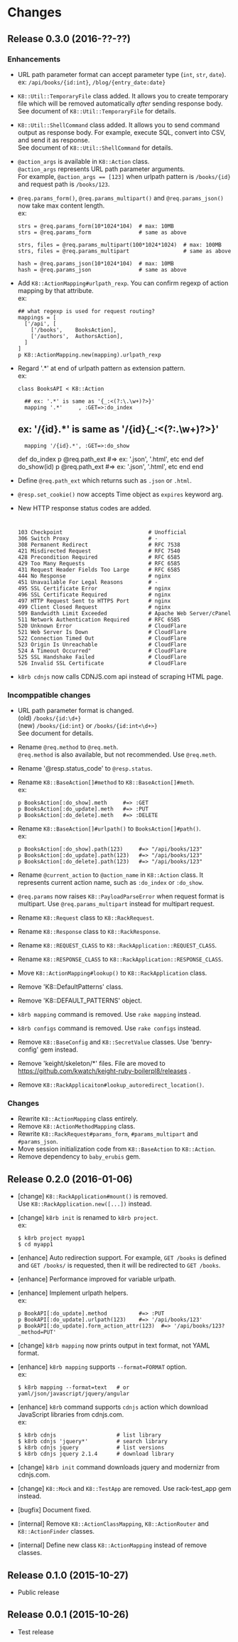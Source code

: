 Changes
=======

Release 0.3.0 (2016-??-??)
--------------------------

### Enhancements

* URL path parameter format can accept parameter type (`int`, `str`, `date`).  
  ex: `/api/books/{id:int}`, `/blog/{entry_date:date}`

* `K8::Util::TemporaryFile` class added. It allows you to create temporary
  file which will be removed automatically *after* sending response body.  
  See document of `K8::Util::TemporaryFile` for details.

* `K8::Util::ShellCommand` class added. It allows you to send command output
  as response body. For example, execute SQL, convert into CSV, and send it
  as response.  
  See document of `K8::Util::ShellCommand` for details.

* `@action_args` is available in `K8::Action` class.  
  `@action_args` represents URL path parameter arguments.  
  For example, `@action_args == [123]` when urlpath pattern is `/books/{id}`
  and request path is `/books/123`.

* `@req.params_form()`, `@req.params_multipart()` and `@req.params_json()`
  now take max content length.  
  ex:

      strs = @req.params_form(10*1024*104)  # max: 10MB
      strs = @req.params_form               # same as above

      strs, files = @req.params_multipart(100*1024*1024)  # max: 100MB
      strs, files = @req.params_multipart                 # same as above

      hash = @req.params_json(10*1024*104)  # max: 10MB
      hash = @req.params_json               # same as above

* Add `K8::ActionMapping#urlpath_rexp`.
  You can confirm regexp of action mapping by that attribute.  
  ex:

      ## what regexp is used for request routing?
      mappings = [
        ['/api', [
          ['/books',    BooksAction],
          ['/authors',  AuthorsAction],
        ]
      ]
      p K8::ActionMapping.new(mapping).urlpath_rexp

* Regard '.*' at end of urlpath pattern as extension pattern.  
  ex:

      class BooksAPI < K8::Action

        ## ex: '.*' is same as '{_:<(?:\.\w+)?>}'
        mapping '.*'     , :GET=>:do_index

	## ex: '/{id}.*' is same as '/{id}{_:<(?:\.\w+)?>}'
        mapping '/{id}.*', :GET=>:do_show

	def do_index
	  p @req.path_ext    #=> ex: '.json', '.html', etc
        end
	def do_show(id)
	  p @req.path_ext    #=> ex: '.json', '.html', etc
        end
      end

* Define `@req.path_ext` which returns such as `.json` or `.html`.

* `@resp.set_cookie()` now accepts Time object as `expires` keyword arg.

* New HTTP response status codes are added.  
  #

      103 Checkpoint                           # Unofficial
      306 Switch Proxy                         # -
      308 Permanent Redirect                   # RFC 7538
      421 Misdirected Request                  # RFC 7540
      428 Precondition Required                # RFC 6585
      429 Too Many Requests                    # RFC 6585
      431 Request Header Fields Too Large      # RFC 6585
      444 No Response                          # nginx
      451 Unavailable For Legal Reasons        # -
      495 SSL Certificate Error                # nginx
      496 SSL Certificate Required             # nginx
      497 HTTP Request Sent to HTTPS Port      # nginx
      499 Client Closed Request                # nginx
      509 Bandwidth Limit Exceeded             # Apache Web Server/cPanel
      511 Network Authentication Required      # RFC 6585
      520 Unknown Error                        # CloudFlare
      521 Web Server Is Down                   # CloudFlare
      522 Connection Timed Out                 # CloudFlare
      523 Origin Is Unreachable                # CloudFlare
      524 A Timeout Occurred"                  # CloudFlare
      525 SSL Handshake Failed                 # CloudFlare
      526 Invalid SSL Certificate              # CloudFlare

* `k8rb cdnjs` now calls CDNJS.com api instead of scraping HTML page.


### Incomppatible changes

* URL path parameter format is changed.  
  (old) `/books/{id:\d+}`  
  (new) `/books/{id:int}` or `/books/{id:int<\d+>}`  
  See document for details.

* Rename `@req.method` to `@req.meth`.  
  `@req.method` is also available, but not recommended. Use `@req.meth`.

* Rename '@resp.status_code' to `@resp.status`.

* Rename `K8::BaseAction[]#method` to `K8::BaseAction[]#meth`.  
  ex:

      p BooksAction[:do_show].meth     #=> :GET
      p BooksAction[:do_update].meth   #=> :PUT
      p BooksAction[:do_delete].meth   #=> :DELETE

* Rename `K8::BaseAction[]#urlpath()` to `BooksAction[]#path()`.  
  ex:

      p BooksAction[:do_show].path(123)     #=> "/api/books/123"
      p BooksAction[:do_update].path(123)   #=> "/api/books/123"
      p BooksAction[:do_delete].path(123)   #=> "/api/books/123"

* Rename `@current_action` to `@action_name` in `K8::Action` class.
  It represents current action name, such as `:do_index` or `:do_show`.

* `@req.params` now raises `K8::PayloadParseError` when request format is multipart.
  Use `@req.params_multipart` instead for multipart request.

* Rename `K8::Request` class to `K8::RackRequest`.

* Rename `K8::Response` class to `K8::RackResponse`.

* Rename `K8::REQUEST_CLASS` to `K8::RackApplication::REQUEST_CLASS`.
* Rename `K8::RESPONSE_CLASS` to `K8::RackApplication::RESPONSE_CLASS`.
* Move `K8::ActionMapping#lookup()` to `K8::RackApplication` class.
* Remove 'K8::DefaultPatterns' class.
* Remove 'K8::DEFAULT_PATTERNS' object.

* `k8rb mapping` command is removed. Use `rake mapping` instead.
* `k8rb configs` command is removed. Use `rake configs` instead.

* Remove `K8::BaseConfig` and `K8::SecretValue` classes.
  Use 'benry-config' gem instead.

* Remove 'keight/skeleton/*' files. File are moved to
  https://github.com/kwatch/keight-ruby-boilerpl8/releases .

* Remove `K8::RackApplicaiton#lookup_autoredirect_location()`.


### Changes

* Rewrite `K8::ActionMapping` class entirely.
* Remove `K8::ActionMethodMapping` class.
* Rewrite `K8::RackRequest#params_form`, `#params_multipart` and `#params_json`.
* Move session initialization code from `K8::BaseAction` to `K8::Action`.
* Remove dependency to `baby_erubis` gem.


Release 0.2.0 (2016-01-06)
--------------------------

* [change] `K8::RackApplication#mount()` is removed.  
  Use `K8::RackApplication.new([...])` instead.

* [change] `k8rb init` is renamed to `k8rb project`.  
  ex:

      $ k8rb project myapp1
      $ cd myapp1

* [enhance] Auto redirection support.
  For example, `GET /books` is defined and `GET /books/` is requested,
  then it will be redirected to `GET /books`.

* [enhance] Performance improved for variable urlpath.

* [enhance] Implement urlpath helpers.  
  ex:

      p BookAPI[:do_update].method          #=> :PUT
      p BookAPI[:do_update].urlpath(123)    #=> '/api/books/123'
      p BookAPI[:do_update].form_action_attr(123)  #=> '/api/books/123?_method=PUT'

* [change] `k8rb mapping` now prints output in text format, not YAML format.

* [enhance] `k8rb mapping` supports `--format=FORMAT` option.  
  ex:

      $ k8rb mapping --format=text   # or yaml/json/javascript/jquery/angular

* [enhance] `k8rb` command supports `cdnjs` action which download JavaScript
  libraries from cdnjs.com.  
  ex:

      $ k8rb cdnjs                   # list library
      $ k8rb cdnjs 'jquery*'         # search library
      $ k8rb cdnjs jquery            # list versions
      $ k8rb cdnjs jquery 2.1.4      # download library

* [change] `k8rb init` command downloads jquery and modernizr from cdnjs.com.

* [change] `K8::Mock` and `K8::TestApp` are removed.
  Use rack-test_app gem instead.

* [bugfix] Document fixed.

* [internal] Remove `K8::ActionClassMapping`, `K8::ActionRouter` and
  `K8::ActionFinder` classes.

* [internal] Define new class `K8::ActionMapping` instead of remove classes.


Release 0.1.0 (2015-10-27)
--------------------------

* Public release


Release 0.0.1 (2015-10-26)
--------------------------

* Test release
